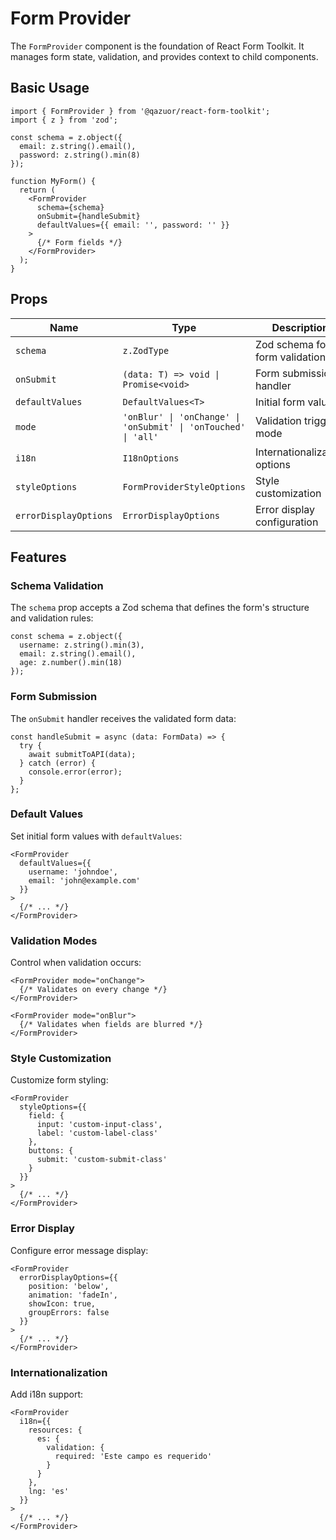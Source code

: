 # Form Provider

The `FormProvider` component is the foundation of React Form Toolkit. It manages form state, validation, and provides context to child components.

## Basic Usage

```tsx
import { FormProvider } from '@qazuor/react-form-toolkit';
import { z } from 'zod';

const schema = z.object({
  email: z.string().email(),
  password: z.string().min(8)
});

function MyForm() {
  return (
    <FormProvider
      schema={schema}
      onSubmit={handleSubmit}
      defaultValues={{ email: '', password: '' }}
    >
      {/* Form fields */}
    </FormProvider>
  );
}
```

## Props

| Name | Type | Description |
|------|------|-------------|
| `schema` | `z.ZodType` | Zod schema for form validation |
| `onSubmit` | `(data: T) => void \| Promise<void>` | Form submission handler |
| `defaultValues` | `DefaultValues<T>` | Initial form values |
| `mode` | `'onBlur' \| 'onChange' \| 'onSubmit' \| 'onTouched' \| 'all'` | Validation trigger mode |
| `i18n` | `I18nOptions` | Internationalization options |
| `styleOptions` | `FormProviderStyleOptions` | Style customization |
| `errorDisplayOptions` | `ErrorDisplayOptions` | Error display configuration |

## Features

### Schema Validation

The `schema` prop accepts a Zod schema that defines the form's structure and validation rules:

```tsx
const schema = z.object({
  username: z.string().min(3),
  email: z.string().email(),
  age: z.number().min(18)
});
```

### Form Submission

The `onSubmit` handler receives the validated form data:

```tsx
const handleSubmit = async (data: FormData) => {
  try {
    await submitToAPI(data);
  } catch (error) {
    console.error(error);
  }
};
```

### Default Values

Set initial form values with `defaultValues`:

```tsx
<FormProvider
  defaultValues={{
    username: 'johndoe',
    email: 'john@example.com'
  }}
>
  {/* ... */}
</FormProvider>
```

### Validation Modes

Control when validation occurs:

```tsx
<FormProvider mode="onChange">
  {/* Validates on every change */}
</FormProvider>

<FormProvider mode="onBlur">
  {/* Validates when fields are blurred */}
</FormProvider>
```

### Style Customization

Customize form styling:

```tsx
<FormProvider
  styleOptions={{
    field: {
      input: 'custom-input-class',
      label: 'custom-label-class'
    },
    buttons: {
      submit: 'custom-submit-class'
    }
  }}
>
  {/* ... */}
</FormProvider>
```

### Error Display

Configure error message display:

```tsx
<FormProvider
  errorDisplayOptions={{
    position: 'below',
    animation: 'fadeIn',
    showIcon: true,
    groupErrors: false
  }}
>
  {/* ... */}
</FormProvider>
```

### Internationalization

Add i18n support:

```tsx
<FormProvider
  i18n={{
    resources: {
      es: {
        validation: {
          required: 'Este campo es requerido'
        }
      }
    },
    lng: 'es'
  }}
>
  {/* ... */}
</FormProvider>
```

